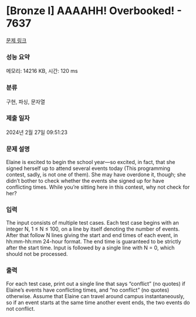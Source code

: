 # [Bronze I] AAAAHH! Overbooked! - 7637 

[문제 링크](https://www.acmicpc.net/problem/7637) 

### 성능 요약

메모리: 14216 KB, 시간: 120 ms

### 분류

구현, 파싱, 문자열

### 제출 일자

2024년 2월 27일 09:51:23

### 문제 설명

<p>Elaine is excited to begin the school year—so excited, in fact, that she signed herself up to attend several events today (This programming contest, sadly, is not one of them). She may have overdone it, though; she didn’t bother to check whether the events she signed up for have conflicting times. While you’re sitting here in this contest, why not check for her?</p>

### 입력 

 <p>The input consists of multiple test cases. Each test case begins with an integer N, 1 ≤ N ≤ 100, on a line by itself denoting the number of events. After that follow N lines giving the start and end times of each event, in hh:mm-hh:mm 24-hour format. The end time is guaranteed to be strictly after the start time. Input is followed by a single line with N = 0, which should not be processed.</p>

### 출력 

 <p>For each test case, print out a single line that says “conflict” (no quotes) if Elaine’s events have conflicting times, and “no conflict” (no quotes) otherwise. Assume that Elaine can travel around campus instantaneously, so if an event starts at the same time another event ends, the two events do not conflict.</p>

